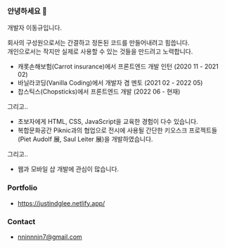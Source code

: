 ### 안녕하세요 👋

개발자 이동규입니다.

회사의 구성원으로서는 간결하고 정돈된 코드를 만들어내려고 힘씁니다. <br>
개인으로서는 작지만 실제로 사용할 수 있는 것들을 만드려고 노력합니다.

- 캐롯손해보험(Carrot insurance)에서 프론트엔드 개발 인턴 (2020 11 - 2021 02)
- 바닐라코딩(Vanilla Coding)에서 개발자 겸 멘토 (2021 02 - 2022 05)
- 찹스틱스(Chopsticks)에서 프론트엔드 개발 (2022 06 - 현재)

그리고..

- 초보자에게 HTML, CSS, JavaScript을 교육한 경험이 다수 있습니다.
- 복합문화공간 Piknic과의 협업으로 전시에 사용될 간단한 키오스크 프로젝트들(Piet Audolf 展, Saul Leiter 展)을 개발하였습니다.

그리고..

- 웹과 모바일 샵 개발에 관심이 많습니다.

### Portfolio

- https://justindglee.netlify.app/

### Contact

- nninnnin7@gmail.com
